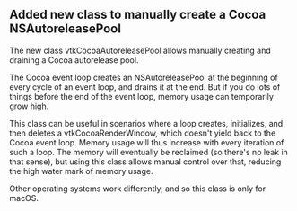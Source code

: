 ## Added new class to manually create a Cocoa NSAutoreleasePool

The new class vtkCocoaAutoreleasePool allows manually creating and draining a Cocoa autorelease pool.

The Cocoa event loop creates an NSAutoreleasePool at the beginning of every cycle of an event loop, and drains it at the end. But if you do lots of things before the end of the event loop, memory usage can temporarily grow high.

This class can be useful in scenarios where a loop creates, initializes, and then deletes a vtkCocoaRenderWindow, which doesn't yield back to the Cocoa event loop. Memory usage will thus increase with every iteration of such a loop. The memory will eventually be reclaimed (so there's no leak in that sense), but using this class allows manual control over that, reducing the high water mark of memory usage.

Other operating systems work differently, and so this class is only for macOS.
